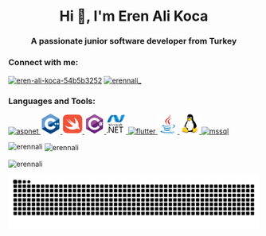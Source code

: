 
<h1 align="center">Hi 👋, I'm Eren Ali Koca</h1>
<h3 align="center">A passionate junior software developer from Turkey</h3>

<h3 align="left">Connect with me:</h3>
<p align="left">
<a href="https://linkedin.com/in/eren-ali-koca-54b5b3252" target="blank"><img align="center" src="https://raw.githubusercontent.com/rahuldkjain/github-profile-readme-generator/master/src/images/icons/Social/linked-in-alt.svg" alt="eren-ali-koca-54b5b3252" height="30" width="40" /></a>
<a href="https://instagram.com/erennali_" target="blank"><img align="center" src="https://raw.githubusercontent.com/rahuldkjain/github-profile-readme-generator/master/src/images/icons/Social/instagram.svg" alt="erennali_" height="30" width="40" /></a>
</p>

<h3 align="left">Languages and Tools:</h3>
<p align="left"> <a href="https://dotnet.microsoft.com/apps/aspnet" target="_blank" rel="noreferrer"> 
  <img src="https://cdn.worldvectorlogo.com/logos/asp-net-core.svg" alt="aspnet" width="40" height="40"/> 
</a><a href="https://www.w3schools.com/cpp/" target="_blank" rel="noreferrer"> <img src="https://raw.githubusercontent.com/devicons/devicon/master/icons/cplusplus/cplusplus-original.svg" alt="cplusplus" width="40" height="40"/> </a> <a href="https://developer.apple.com/swift/" target="_blank" rel="noreferrer"> 
  <img src="https://raw.githubusercontent.com/devicons/devicon/master/icons/swift/swift-original.svg" alt="swift" width="40" height="40"/> 
</a> <a href="https://www.w3schools.com/cs/" target="_blank" rel="noreferrer"> <img src="https://raw.githubusercontent.com/devicons/devicon/master/icons/csharp/csharp-original.svg" alt="csharp" width="40" height="40"/> </a> <a href="https://dotnet.microsoft.com/" target="_blank" rel="noreferrer"> <img src="https://raw.githubusercontent.com/devicons/devicon/master/icons/dot-net/dot-net-original-wordmark.svg" alt="dotnet" width="40" height="40"/> </a> <a href="https://flutter.dev" target="_blank" rel="noreferrer"> <img src="https://www.vectorlogo.zone/logos/flutterio/flutterio-icon.svg" alt="flutter" width="40" height="40"/> </a> <a href="https://www.java.com" target="_blank" rel="noreferrer"> <img src="https://raw.githubusercontent.com/devicons/devicon/master/icons/java/java-original.svg" alt="java" width="40" height="40"/> </a> <a href="https://www.linux.org/" target="_blank" rel="noreferrer"> <img src="https://raw.githubusercontent.com/devicons/devicon/master/icons/linux/linux-original.svg" alt="linux" width="40" height="40"/> </a> <a href="https://www.microsoft.com/en-us/sql-server" target="_blank" rel="noreferrer"> <img src="https://www.svgrepo.com/show/303229/microsoft-sql-server-logo.svg" alt="mssql" width="40" height="40"/> </a> </p>

<p><img align="left" src="https://github-readme-stats.vercel.app/api/top-langs?username=erennali&show_icons=true&locale=en&layout=compact" alt="erennali" /></p>

<p>&nbsp;<img align="center" src="https://github-readme-stats.vercel.app/api?username=erennali&show_icons=true&locale=en" alt="erennali" /></p>

<p><img align="center" src="https://github-readme-streak-stats.herokuapp.com/?user=erennali&" alt="erennali" /></p>

<picture>
  <source media="(prefers-color-scheme: dark)" srcset="https://raw.githubusercontent.com/erennali/erennali/output/github-contribution-grid-snake-dark.svg">
  <source media="(prefers-color-scheme: light)" srcset="https://raw.githubusercontent.com/erennali/erennali/output/github-contribution-grid-snake.svg">
  <img alt="github contribution grid snake animation" src="https://raw.githubusercontent.com/erennali/erennali/output/github-contribution-grid-snake.svg">
</picture>
